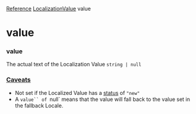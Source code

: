 [Reference](https://www.framer.com/developers/reference)
[LocalizationValue](https://www.framer.com/developers/reference/plugins-localization-value)
value
# value
### value
The actual text of the Localization Value
`string | null`
### [Caveats](https://www.framer.com/developers/reference/plugins-localization-value-value#caveats)
  * Not set if the Localized Value has a [status](https://www.framer.com/developers/reference/plugins-localization-value-status) of `"new"`
  * A `value`` of `null` means that the value will fall back to the value set in the fallback Locale.


